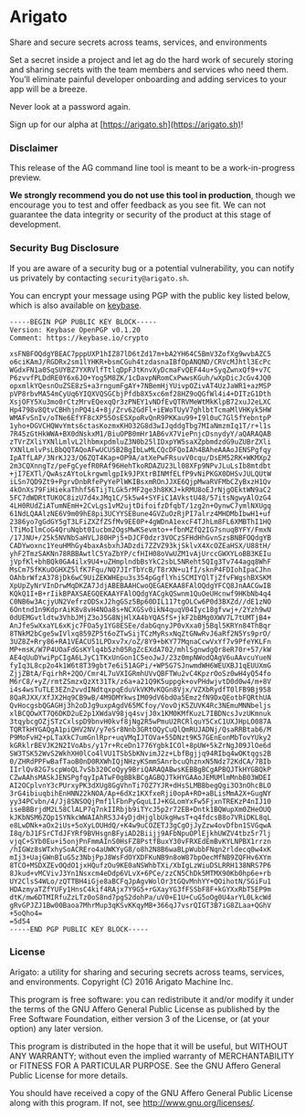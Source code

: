 # Arigato

Share and secure secrets across teams, services, and environments

Set a secret inside a project and let ag do the hard work of securely storing
and sharing secrets with the team members and services who need them. You’ll
eliminate painful developer onboarding and adding services to your app will be
a breeze.

Never look at a password again.

Sign up for our alpha at [https://arigato.sh](https://arigato.sh)!

### Disclaimer

This release of the AG command line tool is meant to be a work-in-progress preview.

**We strongly recommend you do not use this tool in production**, though we
encourage you to test and offer feedback as you see fit. We can not guarantee
the data integrity or security of the product at this stage of development.

### Security Bug Disclosure

If you are aware of a security bug or a potential vulnerability, you can notify
us privately by contacting `security@arigato.sh`.

You can encrypt your message using PGP with the public key listed below, which
is also available on [keybase](https://keybase.io/ianlivingstone).

```
-----BEGIN PGP PUBLIC KEY BLOCK-----
Version: Keybase OpenPGP v0.1.20
Comment: https://keybase.io/crypto

xsFNBFOQdgYBEAC7pppUXP1hIZ87lD6tZd17m+bA2YH64C5BmV3ZofXg9wvbAZC5
o6ciKAmJ/RGDRx2sm1lYHKR+bsmCGuh4tzdasnaIBfOpANQND/CRVcMJhtl3EcPc
WGdxFN1a0SqSUYBZ7YXRVlfTtlqDpFJtKnvXyDcmaFvQEF44u+SyqZwnxQf9+v7C
P6zvvfPLDdRE0Y6x6JO+Yog5M8ZK/1cDavpNRomCxPwwsKGuh/wXpDicJcGv4JQ0
opxmlkYQesnOuZSE8zS+a3rngumFgAY+7NBemHjYUivpOZivAT4UzJaWR1+azMSP
pVP8rbvMA54mCyUq6YIQXVQSGCbjPfdb8X5xc6mf28HZ9oQGfWl4i4+DITzG1Dth
XsjOFY5Xu3mo0rCtzMrvEQexqQr3zPNEY1vNDfEvQTRVMeWtMkKlpB72xuJ2eLXC
Hp4798v8QtvCBHhjnPQ4i4+8j/Zrv62GdFl+iEWoTUyV7ghlbtTcmaMlVHKyk5HW
WMAFvSnIv/oTNe6EfYF8cXP55OsESXpoRvQnR9PKKau99+I9l0uC7Gl5fYebntpP
1yho+DGVCHQWvYmts6ctasKozmxKHO32G8d3wIJqddgTbg7MIaNmzmIq1T/r+l1s
7R45zGtHkWWA+BX0dNskxM1/BiuOPB0mHr1AB6vX7ViePnjcDsnydyY/aQARAQAB
zTVrZXliYXNlLmlvL2lhbmxpdmluZ3N0b25lIDxpYW5saXZpbmdzdG9uZUBrZXli
YXNlLmlvPsLBbQQTAQoAFwUCU5B2BgIbLwMLCQcDFQoIAh4BAheAAAoJENSPgfqy
IpATfLAP/3NrKJ23/Q6ZQT4Kap+OP9A/atXePwFRsuvV0cqu/DsEM52RK+WKMXp2
2m3CQXnngTz/peFgCyefR0RAf96HehTkoRDAZU23Ll08XFp9NPvJLuLsIb8mtdbt
+jI7EXTl/QwAszAYtoLkrgwmlgpIk9JPXtrBINMfELfP9vNiPKGX0DHSvJULQUtW
iLSn7QD9Zt9+PgrvDnbRfePyYePlWKIBsxmROnJJXE6QjpMwaRVFMbCZyBxzH1Qv
4kOnXs79FiHiekaThhf56TijTLGk5rMF2ge3h8KKJ+kRMU8oEJrNjgOEktWN9aC2
5FC7dWDRtTUKOC8izU7d4xJMq1C/5k5w4+SYFiC1AVkstU48/57itsNgwyAlOzG4
4LH0RUdZiATumNEmH+2CvLgs1vM2ujtDifoifzDfqbT/1zg2n+OynwC7ymlNXUgq
61NdLQAAlzNE6V9m09hE8pi3UCYYSEBune4GVZuOzRjPI7alrz4MHDMbIbwH1+uf
2386yo7gGdGY5gT3LFiZXZfZSfMv9EE0P+4gWDnA1excF4TJhLm8FL6XMBThI1HQ
lTiMoIlmCoG4QruNqbt0Iucbm2OgsMwKSevmto++fbnMZfQ2IG7snuqBYFY/FmxN
/17JNU+/25k5NVNbSaHVLJ80HPj5+DJCF0dzr3VOCzSFHdHhGvnSzsBNBFOQdgYB
CADYwoxnc1YeuHMhGy4baxAsbxhJADzdi7ZZVZ93kjSklvX4XcOZEaHSX/U88tH/
yhF2TmzSAKNn78RBBAwtlC5YaZbYP/cfHIH08oVwUZM1vAjUrccGWXYLoBB3KEIu
jVpfKl+bhBQk0GA4ilx9U4+uZHmplndbBsYkC2sbL5NReht5QIg3Tv744agq8WhF
MsCm75fKKuOGHXZ5lfK7Fqu/NQ7JIrTbYcB/T8rXN+u1fI/sknP4FDIohIpaCJhn
OAhbrWfzA378jDk6wC9UiZEKWHEpu3s354pGgflYhiSCMIYQlTjZfvFWgshBXSKM
XpUpZyNrVInDrwMqDKZA7JdjABEBAAHCwoQEGAEKAA8FAlOQdgYFCQ8JnAACGwIB
KQkQ1I+B+rIikBPAXSAEGQEKAAYFAlOQdgYACgkQSwnm1QuOeUHcnwf9HKbNb4q4
C0NB6w3AcjyUN2VefrzODSxJ2hgGSz5Bp60DIL117tgOLCw6P0d3BXZd//dE1zNO
6Ontnd1n9KdprAiK8v8vH4NOa8s+NCXGSv0ikN4quqV04Iyc18gfvwj+/2Yzh9wU
0dUEMGvtldtw3VhbJMjZ3oJ5G8NjHlXA4bYQASfS+jkF2bBMg0XWV7L7tUMTjB4+
AnJfeSwXxaYL6xKjc7FOa5y1YG8ESEe/dabGqnyJP0vXxa0j5Bql5KRYn84ThBqr
8TNkM2bCge5wIVlxq859ZP5t6oZTwSijTCzMyRsxNqZtGNwRvJ6aRf2N5Ys9prO/
3UZ8Z+Rry86+RA1VEACU51LPDxv7x/oZ/8Y9+bKY77MqnaCcwVxYf7v9PfeYKLFn
MP+msK/W7P4UOaFdGsKYlq4b5zh05RgZcEXdA702/mhlSgnwdgQr8eR70r+57/kW
AE4qUuDYwiPpCIgA6LJyC1TKxUnGon1C5eoJwJ/23z0mpNWodQAgV6uAAvcuYueN
fyIq3L8cp2o4k1W6t8T39gbt7e6i51AGPi/+WP5G7SJnwmdWH6WEUXBJ1qEUUXmG
ZjjZBtA/FqirhR+2QO/Cmr4L7uVXIGRmhUVvQBFTWu2vC4KpzrOoSz0wH4yQ54fo
M6rC8/+yZ/rmtZSmzxQzXt31Tk/z6a+a21Q9K5uppgk+ovPHdwjvtD0d0w4/m+8V
i4s4wsTuTLE3EZn2vvdINdtqxpqEduVkVKMvKQGn8Vjx/VZXbRydfT0lFB9Bj958
8QaRJXX/XfJX2Hq9CB9wB/4M9DMYkwsIM09dV6bdOa5Emz2fN9DxQEotbFQRthUA
QvHocgsbQGAGHj3h2oDJg9uxpAgdV65MCfoy/VovOjK5ZUVK4Rc3NEmuMNNbeljs
xlBCQOwXT7Q6DKD2uE2p1XWdaV98jq4svjJ0x1KM0KMfKuzL7IBDNcsJvzUKmnuk
3tqybcgOZjSTzCxlspD9bnvH0kvf8jNg2R5wPmuU2RCRlquY5CxC1UXJHpLO087A
TQRTkHYGAQgA1piQHV2NV/y7eSr8Nnb3GRtOQyCuQlQmRUJADNj/QsaRRBtab6/M
P9MoFvH2+pLTaXkC7umGnlRpr+uqVMqIJTOVa+55DNzt9K57GEnEonMbTovYUky2
kGRklrBEVJK2N2IVoAbs/y17r+RceDn1776YgbkICOl+8pUW+5kZrNgJ09JlOe6d
SW3TSK52WvS2WkhXH0lCo4lVU1TSbSbKNvimJ2z+LbfBgjjq94RIbq4wOKtqgs2B
0/ZHRdPPFwBafTaoB0nD0RXWhIQjNHzyKSmmSAnrbcuQhznxN5Ndz72KdCA/7BIb
IIrlQv82G7scpWoQL7vSb320CoQyy9BriQARAQABwsKEBBgBCgAPBQJTkHYGBQkP
CZwAAhsMASkJENSPgfqyIpATwF0gBBkBCgAGBQJTkHYGAAoJEMUMlmMnbB03WDEI
AI2OCplvnY3cPUrxyPK3dXUg8GgVhnTi7OZ7YJR+dHsSLMBBbegQgi3O3nOhcBLO
3rG4ibiuqbihEnHNN22kNOA/Ap+6dXz1KXfxeRji0opA+RO+aBLisMmA2X+GugNY
yy34PCvbn/4/Jj8SNSOQjPmf1lFbnPyGquLIJ+KGLomYxFw5FjxnTREKzP4nIJ10
iseBBBrjdM2L58ClALP7q7nkIIRbjb9iTYcJ5p2r72EB+Dntk1BQWupXm0ZHeOUQ
kJKbNSM6ZQp1SYNkcWWAIAhRS3J4yDjdHjglbUkgHwsT+q4fdcsB8o7VRiDKL8qL
e8LwDNk+aOx2iUs+5oXyLOUHdQ/+K4w9uCOZETJ3gCgOjJyZzw4ovDfbn1SVGqwA
I8q/bJ1FSrCTdJFYRf9BVHsgnBFyiAD2Biijj9AFbNpuOPlEjkhUWZV4tbz5r7lj
vjqC+SYb0Eu+i5onjPnFmmAInS0HsFZ8PstfBuxY30vFRXEdEmBvKYLNPBX1rrzn
/hIGWz8sWTxhySoACREro4aUWKYyG8/o8h2N8B6waBLpWubbFNqn2rldecq0w4xK
mIj3+UajGWnBIuG5z3NbjPpJ8WsFdOYXDFKuNB9n8oW87bpOecMfNB9ZQFHv6XYm
8TCO+MSDXZEvOQdO1jxHQufzOu9KE0aNSWhbTXi/XbIgLzWiuDSLRRH138NRS7P6
8Jkud+vMCVivJ3Yn1Nsxcm4eDdp6VLvX+6PCe/zzCN5ChDk5MTMX90Kb0hp6e+rb
UY2ClsS4WLo/zQTTBH4iGje8aBCFqJpAgvWolOr3tGQvMnhYY+QOihotN/SGiFu1
HDAzmyaTZfYUFy1HnsC4kif4RAjx7Y9G5+rGXayYG3fFSSbF8F+kGYXxRbT5EP9m
dtK/mw6DTMIRfuZzLTz0oS8nd7pgS2dohPa/uV0+E1U+CuG5oOg0U4arYL0LkcWd
gRvGPJZJ1Bw00Baoa7MhrMup3qKSvKKqyMB+366qJ7vsrQIGT3B7iG8ZLaa+QGhV
+5oQho4=
=5d54
-----END PGP PUBLIC KEY BLOCK-----
```

### License

Arigato: a utility for sharing and securing secrets across teams, services, and environments.
Copyright (C) 2016  Arigato Machine Inc.

This program is free software: you can redistribute it and/or modify
it under the terms of the GNU Affero General Public License as
published by the Free Software Foundation, either version 3 of the
License, or (at your option) any later version.

This program is distributed in the hope that it will be useful,
but WITHOUT ANY WARRANTY; without even the implied warranty of
MERCHANTABILITY or FITNESS FOR A PARTICULAR PURPOSE.  See the
GNU Affero General Public License for more details.

You should have received a copy of the GNU Affero General Public License
along with this program.  If not, see <http://www.gnu.org/licenses/>.
